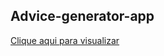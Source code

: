 ## Advice-generator-app

<a href='https://thaliagama.github.io/advice-generator-app/'>Clique aqui para visualizar</a>
